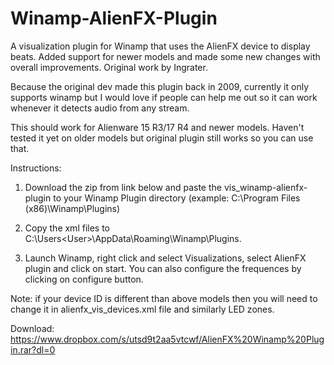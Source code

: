 # Winamp-AlienFX-Plugin
A visualization plugin for Winamp that uses the AlienFX device to display beats. Added support for newer models and made some new changes with overall improvements. Original work by Ingrater.

Because the original dev made this plugin back in 2009, currently it only supports winamp but I would love if people can help me out so it can work whenever it detects audio from any stream.

This should work for Alienware 15 R3/17 R4 and newer models. Haven't tested it yet on older models but original plugin still works so you can use that.

Instructions:
1. Download the zip from link below and paste the vis_winamp-alienfx-plugin to your Winamp Plugin directory (example: C:\Program Files (x86)\Winamp\Plugins)

2. Copy the xml files to C:\Users\<User>\AppData\Roaming\Winamp\Plugins.

3. Launch Winamp, right click and select Visualizations, select AlienFX plugin and click on start. You can also configure the frequences by clicking on configure button.

Note: if your device ID is different than above models then you will need to change it in alienfx_vis_devices.xml file and similarly LED zones.


Download: https://www.dropbox.com/s/utsd9t2aa5vtcwf/AlienFX%20Winamp%20Plugin.rar?dl=0
